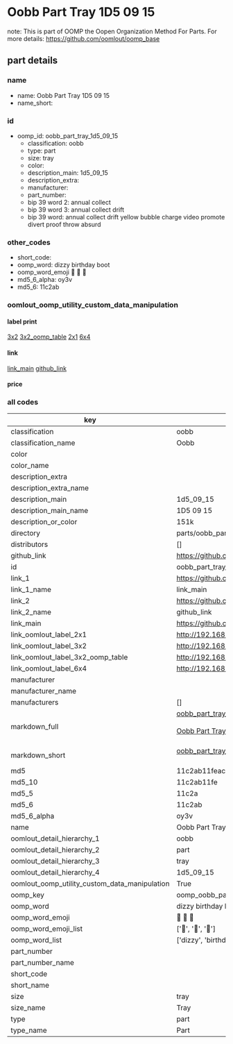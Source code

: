 # Oobb Part Tray 1D5 09 15  

note: This is part of OOMP the Oopen Organization Method For Parts. For more details: https://github.com/oomlout/oomp_base

##  part details





### name
* name: Oobb Part Tray 1D5 09 15
* name_short: 
### id
* oomp_id: oobb_part_tray_1d5_09_15
  * classification: oobb
  * type: part
  * size: tray
  * color: 
  * description_main: 1d5_09_15
  * description_extra: 
  * manufacturer: 
  * part_number: 
  * bip 39 word 2: annual collect
  * bip 39 word 3: annual collect drift
  * bip 39 word: annual collect drift yellow bubble charge video promote divert proof throw absurd

### other_codes
* short_code: 
* oomp_word: dizzy birthday boot
* oomp_word_emoji :dizzy: :birthday: :boot:
* md5_6_alpha: oy3v
* md5_6: 11c2ab






### oomlout_oomp_utility_custom_data_manipulation
#### label print
[3x2](http://192.168.1.245:1112/?label=oomp%20oy3v)
[3x2_oomp_table](http://192.168.1.107:1112/?label=oomp%20oy3v)
[2x1](http://192.168.1.242:1112/?label=oomp%20oy3v)
[6x4](http://192.168.1.55:1112/?label=oomp%20oy3v)    

#### link

[link_main](https://github.com/oomlout/oomlout_oomp_current_version_messy/tree/main/parts/oobb_part_tray_1d5_09_15) [github_link](https://github.com/oomlout/oomlout_oomp_part_src/tree/main/parts/oobb_part_tray_1d5_09_15)                             

#### price







### all codes 
| key | value |  
| --- | --- |  
| classification | oobb |  
| classification_name | Oobb |  
| color |  |  
| color_name |  |  
| description_extra |  |  
| description_extra_name |  |  
| description_main | 1d5_09_15 |  
| description_main_name | 1D5 09 15 |  
| description_or_color | 151k |  
| directory | parts/oobb_part_tray_1d5_09_15 |  
| distributors | [] |  
| github_link | https://github.com/oomlout/oomlout_oomp_part_src/tree/main/parts/oobb_part_tray_1d5_09_15 |  
| id | oobb_part_tray_1d5_09_15 |  
| link_1 | https://github.com/oomlout/oomlout_oomp_current_version_messy/tree/main/parts/oobb_part_tray_1d5_09_15 |  
| link_1_name | link_main |  
| link_2 | https://github.com/oomlout/oomlout_oomp_part_src/tree/main/parts/oobb_part_tray_1d5_09_15 |  
| link_2_name | github_link |  
| link_main | https://github.com/oomlout/oomlout_oomp_current_version_messy/tree/main/parts/oobb_part_tray_1d5_09_15 |  
| link_oomlout_label_2x1 | http://192.168.1.242:1112/?label=oomp%20oy3v |  
| link_oomlout_label_3x2 | http://192.168.1.245:1112/?label=oomp%20oy3v |  
| link_oomlout_label_3x2_oomp_table | http://192.168.1.107:1112/?label=oomp%20oy3v |  
| link_oomlout_label_6x4 | http://192.168.1.55:1112/?label=oomp%20oy3v |  
| manufacturer |  |  
| manufacturer_name |  |  
| manufacturers | [] |  
| markdown_full | [oobb_part_tray_1d5_09_15](https://github.com/oomlout/oomlout_oomp_current_version_messy/tree/main/parts/oobb_part_tray_1d5_09_15)<br>[](https://github.com/oomlout/oomlout_oomp_current_version_messy/tree/main/parts/oobb_part_tray_1d5_09_15)<br>[Oobb Part Tray 1D5 09 15](https://github.com/oomlout/oomlout_oomp_current_version_messy/tree/main/parts/oobb_part_tray_1d5_09_15)<br><br> |  
| markdown_short | [oobb_part_tray_1d5_09_15](https://github.com/oomlout/oomlout_oomp_current_version_messy/tree/main/parts/oobb_part_tray_1d5_09_15)<br><br> |  
| md5 | 11c2ab11feac3e789a0eaff0858b604b |  
| md5_10 | 11c2ab11fe |  
| md5_5 | 11c2a |  
| md5_6 | 11c2ab |  
| md5_6_alpha | oy3v |  
| name | Oobb Part Tray 1D5 09 15 |  
| oomlout_detail_hierarchy_1 | oobb |  
| oomlout_detail_hierarchy_2 | part |  
| oomlout_detail_hierarchy_3 | tray |  
| oomlout_detail_hierarchy_4 | 1d5_09_15 |  
| oomlout_oomp_utility_custom_data_manipulation | True |  
| oomp_key | oomp_oobb_part_tray_1d5_09_15 |  
| oomp_word | dizzy birthday boot |  
| oomp_word_emoji | :dizzy: :birthday: :boot: |  
| oomp_word_emoji_list | [':dizzy:', ':birthday:', ':boot:'] |  
| oomp_word_list | ['dizzy', 'birthday', 'boot'] |  
| part_number |  |  
| part_number_name |  |  
| short_code |  |  
| short_name |  |  
| size | tray |  
| size_name | Tray |  
| type | part |  
| type_name | Part |  
